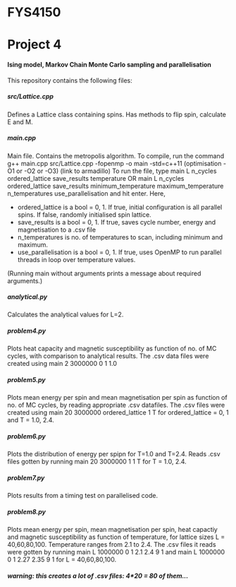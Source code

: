 # FYS4150
# Project 4
#### Ising model, Markov Chain Monte Carlo sampling and parallelisation

This repository contains the following files:

##### src/Lattice.cpp
Defines a Lattice class containing spins. Has methods to flip spin, calculate E and M.

##### main.cpp
Main file. Contains the metropolis algorithm. To compile, run the command
	g++ main.cpp src/Lattice.cpp -fopenmp -o main -std=c++11 (optimisation -O1 or -O2 or -O3) (link to armadillo)
To run the file, type
	main L n_cycles ordered_lattice save_results temperature
OR
	main L n_cycles ordered_lattice save_results minimum_temperature maximum_temperature n_temperatures use_parallelisation
and hit enter. Here,
* ordered_lattice is a bool = 0, 1. If true, initial configuration is all parallel spins. If false, randomly initialised spin lattice.
* save_results is a bool = 0, 1. If true, saves cycle number, energy and magnetisation to a .csv file
* n_temperatures is no. of temperatures to scan, including minimum and maximum.
* use_parallelisation is a bool = 0, 1. If true, uses OpenMP to run parallel threads in loop over temperature values.

(Running main without arguments prints a message about required arguments.)

##### analytical.py
Calculates the analytical values for L=2.

##### problem4.py
Plots heat capacity and magnetic susceptibility as function of no. of MC cycles, with comparison to analytical results.
The .csv data files were created using
	main 2 3000000 0 1 1.0

##### problem5.py
Plots mean energy per spin and mean magnetisation per spin as function of no. of MC cycles, by reading appropriate .csv datafiles.
The .csv files were created using
	main 20 3000000 ordered_lattice 1 T
for ordered_lattice = 0, 1 and T = 1.0, 2.4.

##### problem6.py
Plots the distribution of energy per spipn for T=1.0 and T=2.4.
Reads .csv files gotten by running
	main 20 3000000 1 1 T
for T = 1.0, 2.4.

##### problem7.py
Plots results from a timing test on parallelised code.

##### problem8.py
Plots mean energy per spin, mean magnetisation per spin, heat capactiy and magnetic susceptibility as function of temperature, for lattice sizes L = 40,60,80,100. Temperature ranges from 2.1 to 2.4. 
The .csv files it reads were gotten by running
	main L 1000000 0 1 2.1 2.4 9 1
and
	main L 1000000 0 1 2.27 2.35 9 1
for L = 40,60,80,100.
##### warning: this creates a lot of .csv files: 4*20 = 80 of them...
